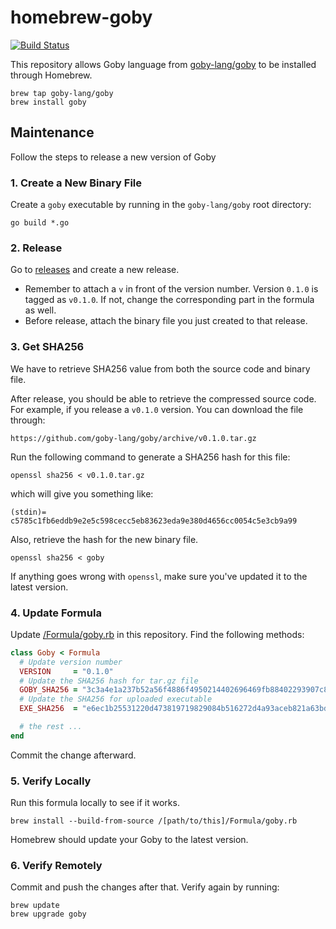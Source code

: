 # homebrew-goby
[![Build Status](https://travis-ci.org/goby-lang/homebrew-goby.svg?branch=master)](https://travis-ci.org/goby-lang/homebrew-goby)

This repository allows Goby language from [goby-lang/goby](https://github.com/goby-lang/goby) to be installed through Homebrew.

```
brew tap goby-lang/goby
brew install goby
```

## Maintenance

Follow the steps to release a new version of Goby

### 1. Create a New Binary File

Create a `goby` executable by running in the `goby-lang/goby` root directory:

```
go build *.go
```

### 2. Release

Go to [releases](https://github.com/goby-lang/goby/releases) and create a new release.

- Remember to attach a `v` in front of the version number. Version `0.1.0` is tagged as `v0.1.0`. If not, change the corresponding part in the formula as well.
- Before release, attach the binary file you just created to that release.

### 3. Get SHA256

We have to retrieve SHA256 value from both the source code and binary file.

After release, you should be able to retrieve the compressed source code. For example, if you release a `v0.1.0` version. You can download the file through:

```
https://github.com/goby-lang/goby/archive/v0.1.0.tar.gz
```

Run the following command to generate a SHA256 hash for this file:

```
openssl sha256 < v0.1.0.tar.gz
```

which will give you something like:

```
(stdin)= c5785c1fb6eddb9e2e5c598cecc5eb83623eda9e380d4656cc0054c5e3cb9a99
```

Also, retrieve the hash for the new binary file.

```
openssl sha256 < goby
```

If anything goes wrong with `openssl`, make sure you've updated it to the latest version.

### 4. Update Formula

Update [/Formula/goby.rb](https://github.com/goby-lang/homebrew-goby/blob/master/Formula/goby.rb) in this repository. Find the following methods:

```ruby
class Goby < Formula
  # Update version number
  VERSION     = "0.1.0"
  # Update the SHA256 hash for tar.gz file
  GOBY_SHA256 = "3c3a4e1a237b52a56f4886f4950214402696469fb88402293907c8614823df6b"
  # Update the SHA256 for uploaded executable
  EXE_SHA256  = "e6ec1b25531220d473819719829084b516272d4a93aceb821a63bd79c28577ba"

  # the rest ...
end
```

Commit the change afterward.

### 5. Verify Locally

Run this formula locally to see if it works.

```
brew install --build-from-source /[path/to/this]/Formula/goby.rb
```

Homebrew should update your Goby to the latest version.

### 6. Verify Remotely

Commit and push the changes after that. Verify again by running:

```
brew update
brew upgrade goby
```
